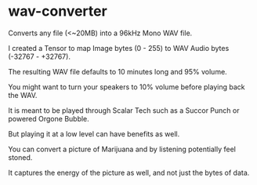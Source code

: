 # wav-converter
Converts any file (&lt;~20MB) into a 96kHz Mono WAV file.

I created a Tensor to map Image bytes (0 - 255) to WAV Audio bytes (-32767 - +32767).

The resulting WAV file defaults to 10 minutes long and 95% volume.

You might want to turn your speakers to 10% volume before playing back the WAV.

It is meant to be played through Scalar Tech such as a Succor Punch or powered Orgone Bubble.

But playing it at a low level can have benefits as well.

You can convert a picture of Marijuana and by listening potentially feel stoned.

It captures the energy of the picture as well, and not just the bytes of data.
